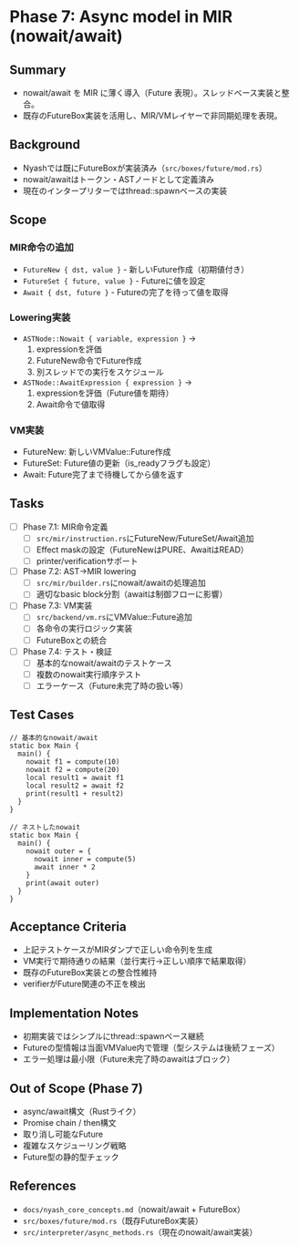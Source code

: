 # Phase 7: Async model in MIR (nowait/await)

## Summary
- nowait/await を MIR に薄く導入（Future 表現）。スレッドベース実装と整合。
- 既存のFutureBox実装を活用し、MIR/VMレイヤーで非同期処理を表現。

## Background
- Nyashでは既にFutureBoxが実装済み（`src/boxes/future/mod.rs`）
- nowait/awaitはトークン・ASTノードとして定義済み
- 現在のインタープリターではthread::spawnベースの実装

## Scope
### MIR命令の追加
- `FutureNew { dst, value }` - 新しいFuture作成（初期値付き）
- `FutureSet { future, value }` - Futureに値を設定
- `Await { dst, future }` - Futureの完了を待って値を取得

### Lowering実装
- `ASTNode::Nowait { variable, expression }` → 
  1. expressionを評価
  2. FutureNew命令でFuture作成
  3. 別スレッドでの実行をスケジュール
- `ASTNode::AwaitExpression { expression }` →
  1. expressionを評価（Future値を期待）
  2. Await命令で値取得

### VM実装
- FutureNew: 新しいVMValue::Future作成
- FutureSet: Future値の更新（is_readyフラグも設定）
- Await: Future完了まで待機してから値を返す

## Tasks
- [ ] Phase 7.1: MIR命令定義
  - [ ] `src/mir/instruction.rs`にFutureNew/FutureSet/Await追加
  - [ ] Effect maskの設定（FutureNewはPURE、AwaitはREAD）
  - [ ] printer/verificationサポート
- [ ] Phase 7.2: AST→MIR lowering
  - [ ] `src/mir/builder.rs`にnowait/awaitの処理追加
  - [ ] 適切なbasic block分割（awaitは制御フローに影響）
- [ ] Phase 7.3: VM実装
  - [ ] `src/backend/vm.rs`にVMValue::Future追加
  - [ ] 各命令の実行ロジック実装
  - [ ] FutureBoxとの統合
- [ ] Phase 7.4: テスト・検証
  - [ ] 基本的なnowait/awaitのテストケース
  - [ ] 複数のnowait実行順序テスト
  - [ ] エラーケース（Future未完了時の扱い等）

## Test Cases
```nyash
// 基本的なnowait/await
static box Main {
  main() {
    nowait f1 = compute(10)
    nowait f2 = compute(20)
    local result1 = await f1
    local result2 = await f2
    print(result1 + result2)
  }
}

// ネストしたnowait
static box Main {
  main() {
    nowait outer = {
      nowait inner = compute(5)
      await inner * 2
    }
    print(await outer)
  }
}
```

## Acceptance Criteria
- 上記テストケースがMIRダンプで正しい命令列を生成
- VM実行で期待通りの結果（並行実行→正しい順序で結果取得）
- 既存のFutureBox実装との整合性維持
- verifierがFuture関連の不正を検出

## Implementation Notes
- 初期実装ではシンプルにthread::spawnベース継続
- Futureの型情報は当面VMValue内で管理（型システムは後続フェーズ）
- エラー処理は最小限（Future未完了時のawaitはブロック）

## Out of Scope (Phase 7)
- async/await構文（Rustライク）
- Promise chain / then構文
- 取り消し可能なFuture
- 複雑なスケジューリング戦略
- Future型の静的型チェック

## References
- `docs/nyash_core_concepts.md`（nowait/await + FutureBox）
- `src/boxes/future/mod.rs`（既存FutureBox実装）
- `src/interpreter/async_methods.rs`（現在のnowait/await実装）

